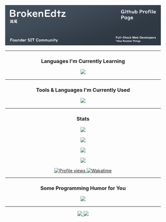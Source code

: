 <picture>
  <img src='./assets/banner.png' />
</picture>

---
<h3 align='center'>Languages I'm Currently Learning</h3>
<p align='center'>
  <picture>
    <img src='https://skillicons.dev/icons?i=java,cs,c,cpp,flutter'/>
  </picture>
</p>

---

<h3 align='center'>Tools & Languages I'm Currently Used</h3>
<p align='center'>
  <picture>
    <img src='https://skillicons.dev/icons?i=java,js,ts,py,html,css,react,tailwindcss,github,git,nodejs,gradle,vscode,express,mysql,mongodb,discordjs,figma,idea,npm&perline=10'/>
  </picture>
</p>

---

<div align='center'>
  <h3>Stats</h3>

  <p>
    <picture>
      <source
        srcset='https://github-readme-stats.vercel.app/api/top-langs?username=brokenedtzjs&show_icons=true&locale=en&layout=compact&theme=transparent&hide_border=true'
        media='(prefers-color-scheme: dark)'
      />
      <source
        srcset='https://github-readme-stats.vercel.app/api/top-langs?username=brokenedtzjs&show_icons=true'
        media='(prefers-color-scheme: light), (prefers-color-scheme: no-preference)'
      />
      <img src='https://github-readme-stats.vercel.app/api/top-langs?username=brokenedtzjs&show_icons=true' />
    </picture>
  </p>

  <p>
    <picture>
      <source
        srcset='https://github-readme-stats.vercel.app/api?username=brokenedtzjs&include_all_commits=true&show_icons=true&locale=en&theme=transparent&hide_border=true'
        media='(prefers-color-scheme: dark)'
      />
      <source
        srcset='https://github-readme-stats.vercel.app/api?username=brokenedtzjs&show_icons=true'
        media='(prefers-color-scheme: light), (prefers-color-scheme: no-preference)'
      />
      <img src='https://github-readme-stats.vercel.app/api?username=brokenedtzjs&show_icons=true' />
    </picture>
  </p>

  <p>
    <picture>
      <source
        srcset='https://github-readme-streak-stats.herokuapp.com/?user=brokenedtzjs&show_icons=true&theme=transparent&locale=en&theme=transparent&hide_border=true'
        media='(prefers-color-scheme: dark)'
      />
      <source
        srcset='https://github-readme-streak-stats.herokuapp.com/?user=brokenedtzjs&show_icons=true'
        media='(prefers-color-scheme: light), (prefers-color-scheme: no-preference)'
      />
      <img src='https://github-readme-streak-stats.herokuapp.com/?user=brokenedtzjs&show_icons=true' />
    </picture>
  </p>

  <p>
    <picture>
      <source
        srcset='https://github-readme-stats.vercel.app/api/wakatime?username=brokenedtz&show_icons=true&layout=compact&theme=transparent&hide_border=true'
        media='(prefers-color-scheme: dark)'
      />
      <source
        srcset='https://github-readme-stats.vercel.app/api/wakatime?username=brokenedtz&show_icons=true'
        media='(prefers-color-scheme: light), (prefers-color-scheme: no-preference)'
      />
      <img src='https://github-readme-stats.vercel.app/api/wakatime?username=brokenedtz&show_icons=true' />
    </picture>
  </p>
  
  <p>
    <a href='https://github.com/brokenedtzjs'>
      <img src='https://komarev.com/ghpvc/?username=quit75gaming&label=Profile%20Views&color=00ff6e&style=flat' alt='Profile views' />
    </a>
    <a href='https://wakatime.com/@brokenedtz'>
      <img src='https://wakatime.com/badge/user/48eebc5a-4806-4cf7-ba04-cdc9d5c29b8f.svg' alt='Wakatime' />
    </a>
  </p>
</div>

---

<h3 align='center'>Some Programming Humor for You</h3>
<div align="center">
  <picture>
    <img src="https://readme-jokes.vercel.app/api?theme=default" />
  </picture>
</div>

---

<div align='center'>
  <a href='https://discord.gg/498Axaz9VF'>
    <img src='https://skillicons.dev/icons?i=discord' />
  </a>
  <a href='https://github.com/brokenedtzsjs'>
    <img src='https://skillicons.dev/icons?i=github' />
  </a>
</div>
